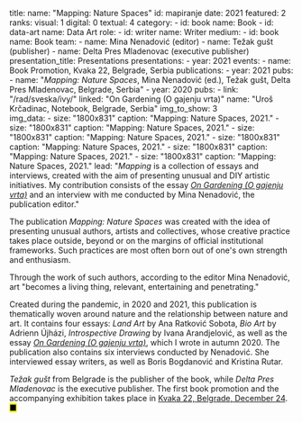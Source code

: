 title:
    name: "Mapping: Nature Spaces"
id: mapiranje
date: 2021
featured: 2
ranks:
    visual: 1
    digital: 0
    textual: 4
category: 
    - id: book
      name: Book
    - id: data-art
      name: Data Art
role:
    - id: writer
      name: Writer
medium:
    - id: book
      name: Book
team:
    - name: Mina Nenadović (editor)
    - name: Težak gušt (publisher)
    - name: Delta Pres Mladenovac (executive publisher)
presentation_title: Presentations
presentations:
    - year: 2021
      events:
        - name: <span class='italic-style'>Book Promotion</span>, Kvaka 22, Belgrade, Serbia
publications:
    - year: 2021
      pubs:
        - name: "<em>Mapping: Nature Spaces</em>, Mina Nenadović (ed.), Težak gušt, Delta Pres Mladenovac, Belgrade, Serbia"
    - year: 2020
      pubs:
        - link: "/rad/sveska/ivy/"
          linked: "On Gardening (O gajenju vrta)"
          name: "Uroš Krčadinac, Notebook, Belgrade, Serbia"
img_to_show: 3       
img_data:
    - size: "1800x831"
      caption: "Mapping: Nature Spaces, 2021."
    - size: "1800x831"
      caption: "Mapping: Nature Spaces, 2021."
    - size: "1800x831"
      caption: "Mapping: Nature Spaces, 2021."
    - size: "1800x831"
      caption: "Mapping: Nature Spaces, 2021."
    - size: "1800x831"
      caption: "Mapping: Nature Spaces, 2021."
    - size: "1800x831"
      caption: "Mapping: Nature Spaces, 2021."
lead: "<em>Mapping</em> is a collection of essays and interviews, created with the aim of presenting unusual and DIY artistic initiatives. My contribution consists of the essay <em><a href='/rad/sveska/ivy/' target='_blank'>On Gardening (O gajenju vrta)</a></em> and an interview with me conducted by Mina Nenadović, the publication editor."

The publication <em>Mapping: Nature Spaces</em> was created with the idea of presenting unusual authors, artists and collectives, whose creative practice takes place outside, beyond or on the margins of official institutional frameworks. Such practices are most often born out of one's own strength and enthusiasm.

Through the work of such authors, according to the editor Mina Nenadović, art "becomes a living thing, relevant, entertaining and penetrating."

Created during the pandemic, in 2020 and 2021, this publication is thematically woven around nature and the relationship between nature and art. It contains four essays: <em>Land Art</em> by Ana Ratković Sobota, <em>Bio Art</em> by Adrienn Újházi, <em>Introspective Drawing</em> by Ivana Arandjelović, as well as the essay <em><a href='/rad/sveska/ivy/' target='_blank'>On Gardening (O gajenju vrta)</a></em>, which I wrote in autumn 2020. The publication also contains six interviews conducted by Nenadović. She interviewed essay writers, as well as Boris Bogdanović and Kristina Rutar.

<em>Težak gušt</em> from Belgrade is the publisher of the book, while <em>Delta Pres Mladenovac</em> is the executive publisher. The first book promotion and the accompanying exhibition takes place in <a href='https://www.facebook.com/events/633037061072198' target='_blank'>Kvaka 22, Belgrade, December 24</a>. <mark>&#9632;</mark>